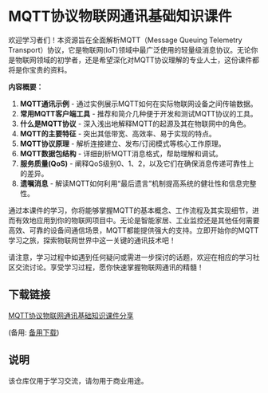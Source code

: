 # MQTT协议物联网通讯基础知识课件

欢迎学习者们！本资源旨在全面解析MQTT（Message Queuing Telemetry Transport）协议，它是物联网(IoT)领域中最广泛使用的轻量级消息协议。无论你是物联网领域的初学者，还是希望深化对MQTT协议理解的专业人士，这份课件都将是你宝贵的资料。

**内容概要：**

1. **MQTT通讯示例** - 通过实例展示MQTT如何在实际物联网设备之间传输数据。
2. **常用MQTT客户端工具** - 推荐和简介几种便于开发和测试MQTT协议的工具。
3. **什么是MQTT协议** - 深入浅出地解释MQTT的起源及其在物联网中的角色。
4. **MQTT的主要特征** - 突出其低带宽、高效率、易于实现的特点。
5. **MQTT协议原理** - 解析连接建立、发布/订阅模式等核心工作原理。
6. **MQTT数据包结构** - 详细剖析MQTT消息格式，帮助理解和调试。
7. **服务质量(QoS)** - 阐释QoS级别0、1、2，以及它们在确保消息传递可靠性上的差异。
8. **遗嘱消息** - 解读MQTT如何利用“最后遗言”机制提高系统的健壮性和信息完整性。

通过本课件的学习，你将能够掌握MQTT的基本概念、工作流程及其实现细节，进而有效地应用到你的物联网项目中。无论是智能家居、工业监控还是其他任何需要高效、可靠的设备间通信场景，MQTT都能提供强大的支持。立即开始你的MQTT学习之旅，探索物联网世界中这一关键的通讯技术吧！

请注意，学习过程中如遇到任何疑问或需进一步探讨的话题，欢迎在相应的学习社区交流讨论。享受学习过程，愿你快速掌握物联网通讯的精髓！

## 下载链接
[MQTT协议物联网通讯基础知识课件分享](https://pan.quark.cn/s/92096c2cdd09) 

(备用: [备用下载](https://pan.baidu.com/s/1gMjjrVWQQGsh4PEX45HRFw?pwd=50qe))

## 说明

该仓库仅用于学习交流，请勿用于商业用途。
